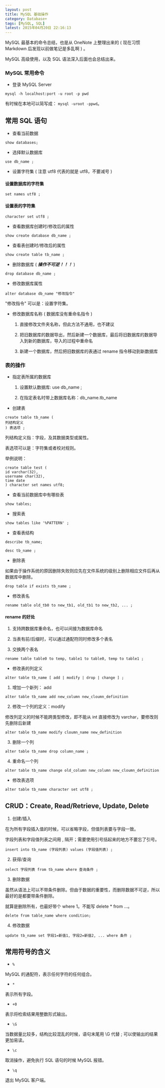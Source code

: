 ```yaml
---
layout: post
title: MySQL 基础操作
category: Database+
tags: [MySQL, SQL]
latest: 2015年04月20日 22:16:13
---
```


MySQL 最基本的命令总结，也是从 OneNote 上整理出来的 ( 现在习惯 Markdown 后发现以前做笔记是多乱啊 ) 。

MySQL 高级使用，以及 SQL 语法深入后面也会总结出来。

### MySQL 常用命令

- 登录 MySQL Server

```
mysql -h localhost:port -u root -p pwd
```

有时候在本地可以简写成： `mysql -uroot -ppwd`。

常用 SQL 语句
-

- 查看当前数据

```
show databases;
```

- 选择默认数据库

```
use db_name ;
```

- 设置字符集 ( 注意 utf8 代表的就是 utf8，不要减号  )

#### 设置数据库的字符集 

```
set names utf8 ;
```

#### 设置表的字符集

```
character set utf8 ;
```

- 查看数据库创建时/修改后的属性

```
show create database db_name ;
```

- 查看表创建时/修改后的属性

```
show create table tb_name ;
```

- 删除数据库 ( ***操作不可逆！！！*** )

```
drop database db_name ;
```

- 修改数据库属性

```
alter database db_name "修改指令"
```

"修改指令" 可以是：设置字符集。

- 修改数据库名称 ( 数据库没有重命名指令 )

	1. 直接修改文件夹名称，但此方法不通用，也不建议

	2. 把旧数据库的数据导出，然后新建一个数据库，最后将旧数据库的数据导入到新的数据库，导入的过程中重命名

	3. 新建一个数据库，然后把旧数据库的表通过 rename 指令移动到新数据库

### 表的操作

- 指定表所属的数据库

	1. 设置默认数据库: use db_name ;

	2. 在指定表名时带上数据库名称：db_name.tb_name 

- 创建表

```
create table tb_name (
列结构定义
) 表选项 ;
```

列结构定义指：字段，及其数据类型或属性。

表选项可以是：字符集或者校对规则。

举例说明：

```
create table test (
id varchar(32),
username char(32),
time date
) character set names utf8;
```

- 查看当前数据库中有哪些表

```
show tables;
```

- 搜索表

```
show tables like '%PATTERN' ;
```

- 查看表结构

```
describe tb_name;

desc tb_name ;
```

- 删除表

如果由于操作系统的原因删除失败则应先在文件系统的级别上删除相应文件后再从数据库中删除。

```
drop table if exists tb_name ;
```

- 修改表名

```
rename table old_tb0 to new_tb1, old_tb1 to new_tb2, ... ;    
```

#### rename 的好处

1. 支持跨数据库重命名，也可以间接为数据库命名

2. 当表有前/后缀时，可以通过通配符同时修改多个表名

3. 交换两个表名

```
rename table table0 to temp, table1 to table0, temp to table1 ;
```

- 修改表的列定义

```
alter table tb_name [ add | modify | drop | change ] ;
```

1. 增加一个新列： add

```
alter table tb_name add new_column new_cloumn_definition
```

2. 修改一个列的定义：modify

修改列定义的时候不能跨类型修改，即不能从 int 直接修改为 varchar，要修改则先删除后新建

```
alter table tb_name modify cloumn_name new_definition
```

3. 删除一个列

```
alter table tb_name drop column_name ;
```

4. 重命名一个列

```
alter table tb_name change old_column new_column new_cloumn_definition
```

- 修改表选项

```
alter table tb_name character set utf8 ;
```

CRUD：Create, Read/Retrieve, Update, Delete
-

1. 创建/插入

在为所有字段插入值的时候，可以省略字段，但值列表要与字段一致。

字段列表和字段值列表之间用 , 隔开；需要使用引号括起来的地方不要忘了引号。

```
insert into tb_name (字段列表) values (字段值列表) ;
```

2. 获得/查询

```
select 字段列表 from tb_name where 查询条件 ;
```

3. 删除数据

虽然从语法上可以不带条件删除。但由于数据的重要性，而删除数据不可逆，所以最好的是都要带条件删除。

就算是删除所有，也最好带个 where 1。不能写 delete * from ...。

```
delete from table_name where condition; 
```

4. 修改数据

```
update tb_name set 字段1=新值1, 字段2=新值2, ... where 条件 ;
```

常用符号的含义
-

- `%`

MySQL 的通配符，表示任何字符的任何组合。

- `*`

表示所有字段。

- `+0`

表示将检索结果用整数形式输出。

- `\G`

当数据量比较多，结构比较混乱的时候，语句末尾用 \G 代替 ; 可以使输出的结果更加易读。

- `\c`

取消操作，避免执行 SQL 语句的时候 MySQL 报错。

- `\q`

退出 MySQL 客户端。
